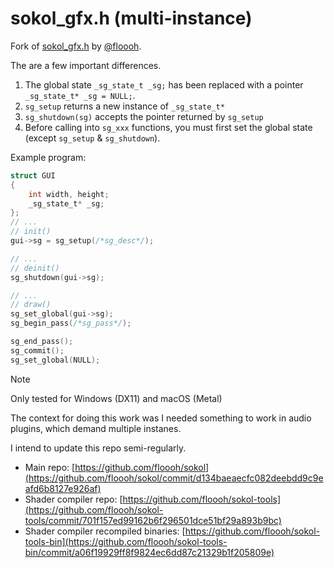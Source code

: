 # sokol_gfx.h (multi-instance)

Fork of [sokol_gfx.h](https://github.com/floooh/sokol/blob/master/sokol_gfx.h) by [@floooh](https://github.com/floooh).

The are a few important differences.

1. The global state `_sg_state_t _sg;` has been replaced with a pointer `_sg_state_t* _sg = NULL;`.
2. `sg_setup` returns a new instance of `_sg_state_t*`
3. `sg_shutdown(sg)` accepts the pointer returned by `sg_setup`
4. Before calling into `sg_xxx` functions, you must first set the global state (except `sg_setup` & `sg_shutdown`).

Example program:
```C
struct GUI
{
    int width, height;
    _sg_state_t* _sg;
};
// ...
// init()
gui->sg = sg_setup(/*sg_desc*/);

// ...
// deinit()
sg_shutdown(gui->sg);

// ...
// draw()
sg_set_global(gui->sg);
sg_begin_pass(/*sg_pass*/);

sg_end_pass();
sg_commit();
sg_set_global(NULL);
```

> [!NOTE]
> Only tested for Windows (DX11) and macOS (Metal)

The context for doing this work was I needed something to work in audio plugins, which demand multiple instanes.

I intend to update this repo semi-regularly. 

-   Main repo: [https://github.com/floooh/sokol](https://github.com/floooh/sokol/commit/d134baeaecfc082deebdd9c9eafd6b8127e926af)
-   Shader compiler repo: [https://github.com/floooh/sokol-tools](https://github.com/floooh/sokol-tools/commit/701f157ed99162b6f296501dce51bf29a893b9bc)
-   Shader compiler recompiled binaries: [https://github.com/floooh/sokol-tools-bin](https://github.com/floooh/sokol-tools-bin/commit/a06f19929ff8f9824ec6dd87c21329b1f205809e)
